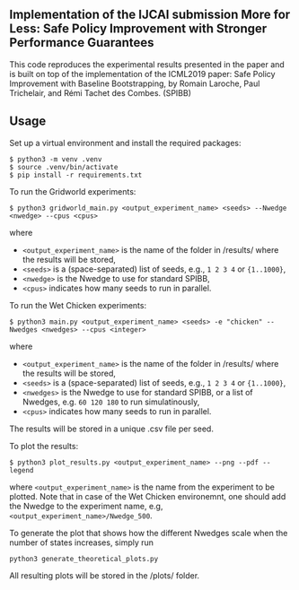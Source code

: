 ## Implementation of the IJCAI submission More for Less: Safe Policy Improvement with Stronger Performance Guarantees

This code reproduces the experimental results presented in the paper and is built on top of the implementation of the ICML2019 paper: Safe Policy Improvement with Baseline Bootstrapping, by Romain Laroche, Paul Trichelair, and Rémi Tachet des Combes. (SPIBB)


## Usage

Set up a virtual environment and install the required packages:
```
$ python3 -m venv .venv
$ source .venv/bin/activate
$ pip install -r requirements.txt
```

To run the Gridworld experiments:

```
$ python3 gridworld_main.py <output_experiment_name> <seeds> --Nwedge <nwedge> --cpus <cpus>
```
where 
- `<output_experiment_name>` is the name of the folder in /results/ where the results will be stored,
- `<seeds>` is a (space-separated) list of seeds, e.g., `1 2 3 4` or `{1..1000}`,
- `<nwedge>` is the Nwedge to use for standard SPIBB,
- `<cpus>` indicates how many seeds to run in parallel.



To run the Wet Chicken experiments:
```
$ python3 main.py <output_experiment_name> <seeds> -e "chicken" --Nwedges <nwedges> --cpus <integer>
```
where 
- `<output_experiment_name>` is the name of the folder in /results/ where the results will be stored,
- `<seeds>` is a (space-separated) list of seeds, e.g., `1 2 3 4` or `{1..1000}`,
- `<nwedges>` is the Nwedge to use for standard SPIBB, or a list of Nwedges, e.g. `60 120 180` to run simulatinously,
- `<cpus>` indicates how many seeds to run in parallel.


The results will be stored in a unique .csv file per seed.

To plot the results:
```
$ python3 plot_results.py <output_experiment_name> --png --pdf --legend
```
where `<output_experiment_name>` is the name from the experiment to be plotted. Note that in case of the Wet Chicken environemnt, one should add the Nwedge to the experiment name, e.g, `<output_experiment_name>/Nwedge_500`.

To generate the plot that shows how the different Nwedges scale when the number of states increases, simply run
```
python3 generate_theoretical_plots.py 
```


All resulting plots will be stored in the /plots/ folder.


